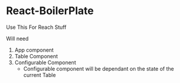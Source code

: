 # React-BoilerPlate

Use This For Reach Stuff

Will need

1. App component
2. Table Component
3. Configurable Component
   - Configurable component will be dependant on the state of the current Table

